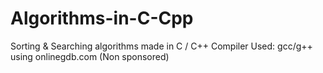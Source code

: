 # Algorithms-in-C-Cpp
Sorting &amp; Searching algorithms made in C / C++
Compiler Used: gcc/g++ using onlinegdb.com (Non sponsored)
